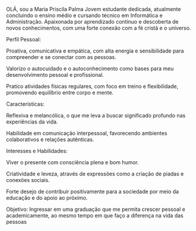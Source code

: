 
OLÁ, sou a Maria Priscila Palma
Jovem estudante dedicada, atualmente concluindo o ensino médio e cursando técnico em Informática e Administração. Apaixonada por aprendizado contínuo e descoberta de novos conhecimentos, com uma forte conexão com a fé cristã e o universo.

Perfil Pessoal:

Proativa, comunicativa e empática, com alta energia e sensibilidade para compreender e se conectar com as pessoas.

Valorizo o autocuidado e o autoconhecimento como bases para meu desenvolvimento pessoal e profissional.

Pratico atividades físicas regulares, com foco em treino e flexibilidade, promovendo equilíbrio entre corpo e mente.

Características:

Reflexiva e melancólica, o que me leva a buscar significado profundo nas experiências da vida.

Habilidade em comunicação interpessoal, favorecendo ambientes colaborativos e relações autênticas.

Interesses e Habilidades:

Viver o presente com consciência plena e bom humor.

Criatividade e leveza, através de expressões como a criação de piadas e conexões sociais.

Forte desejo de contribuir positivamente para a sociedade por meio da educação e do apoio ao próximo.

Objetivo:
Ingressar em uma graduação que me permita crescer pessoal e academicamente, ao mesmo tempo em que faço a diferença na vida das pessoas
